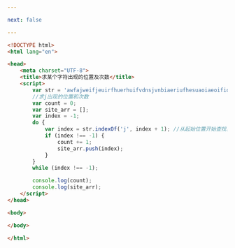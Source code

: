 ```yaml
---

next: false

---
```




<BlogInfo id="242" title="37.求某个字符出现的位置即次数" author="白日梦想猿" pv=0 read_times=0 pre_cost_time="0分33秒" category="js学习" tag_list="['js学习']" create_time="2020.08.05 17:13:17" update_time="2020.10.07 16:33:59" />

```html
<!DOCTYPE html>
<html lang="en">

<head>
    <meta charset="UTF-8">
    <title>求某个字符出现的位置及次数</title>
    <script>
        var str = 'awfajweifjeuirfhuerhuifvdnsjvnbiaeriufhesuaoiaeoifio';
        //求j出现的位置和次数
        var count = 0;
        var site_arr = [];
        var index = -1;
        do {
            var index = str.indexOf('j', index + 1); //从起始位置开始查找，如果找到，为index赋新值,然后再从找到的位置的下一位开始查找，直到找不到该元素
            if (index !== -1) {
                count += 1;
                site_arr.push(index);
            }
        }
        while (index !== -1);

        console.log(count);
        console.log(site_arr);
    </script>
</head>

<body>

</body>

</html>
```



<ActionBox />
